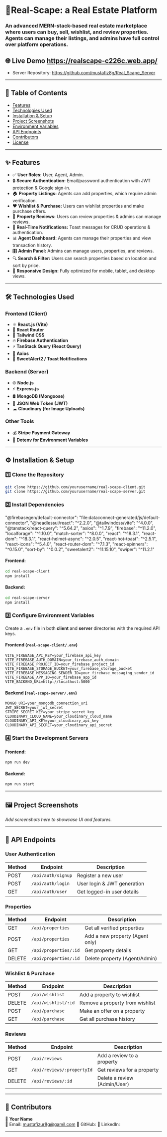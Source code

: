 

# 🏡Real-Scape: a Real Estate Platform

### An advanced MERN-stack-based real estate marketplace where users can buy, sell, wishlist, and review properties. Agents can manage their listings, and admins have full control over platform operations.

## 🌐 Live Demo https://realscape-c226c.web.app/

- Server Repository: https://github.com/mustafiz8g/Real_Scape_Server

---

## 📖 Table of Contents

- [Features](#-features)
- [Technologies Used](#-technologies-used)
- [Installation & Setup](#-installation--setup)
- [Project Screenshots](#-project-screenshots)
- [Environment Variables](#-environment-variables)
- [API Endpoints](#-api-endpoints)
- [Contributors](#-contributors)
- [License](#-license)

---

## ✨ Features

- ✅ **User Roles:** User, Agent, Admin.
- 🔒 **Secure Authentication:** Email/password authentication with JWT protection & Google sign-in.
- 🏠 **Property Listings:** Agents can add properties, which require admin verification.
- ❤️ **Wishlist & Purchase:** Users can wishlist properties and make purchase offers.
- 📝 **Property Reviews:** Users can review properties & admins can manage reviews.
- 🔔 **Real-Time Notifications:** Toast messages for CRUD operations & authentication.
- 📊 **Agent Dashboard:** Agents can manage their properties and view transaction history.
- 🎛 **Admin Panel:** Admins can manage users, properties, and reviews.
- 🔍 **Search & Filter:** Users can search properties based on location and sort by price.
- 📱 **Responsive Design:** Fully optimized for mobile, tablet, and desktop views.

---

## 🛠️ Technologies Used

### **Frontend (Client)**
- ⚛ **React.js (Vite)**
- 🚀 **React Router**
- 🎨 **Tailwind CSS**
- 🔥 **Firebase Authentication**
- ⚡ **TanStack Query (React Query)**
- 🔗 **Axios**
- 🎉 **SweetAlert2 / Toast Notifications**

### **Backend (Server)**
- 🌐 **Node.js**
- ⚡ **Express.js**
- 🛢 **MongoDB (Mongoose)**
- 🔑 **JSON Web Token (JWT)**
- ☁ **Cloudinary (for Image Uploads)**

### **Other Tools**
- 💰 **Stripe Payment Gateway**
- 🔐 **Dotenv for Environment Variables**

---

## ⚙️ Installation & Setup

### **1️⃣ Clone the Repository**
```bash
git clone https://github.com/yourusername/real-scape-client.git
git clone https://github.com/yourusername/real-scape-server.git
```

### **2️⃣ Install Dependencies**
 "@firebasegen/default-connector": "file:dataconnect-generated/js/default-connector",
    "@headlessui/react": "^2.2.0",
    "@tailwindcss/vite": "^4.0.0",
    "@tanstack/react-query": "^5.64.2",
    "axios": "^1.7.9",
    "firebase": "^11.2.0",
    "localforage": "^1.10.0",
    "match-sorter": "^8.0.0",
    "react": "^18.3.1",
    "react-dom": "^18.3.1",
    "react-helmet-async": "^2.0.5",
    "react-hot-toast": "^2.5.1",
    "react-icons": "^5.4.0",
    "react-router-dom": "^7.1.3",
    "react-spinners": "^0.15.0",
    "sort-by": "^0.0.2",
    "sweetalert2": "^11.15.10",
    "swiper": "^11.2.1"
#### Frontend:
```bash
cd real-scape-client
npm install
```
#### Backend:
```bash
cd real-scape-server
npm install
```

### **3️⃣ Configure Environment Variables**
Create a `.env` file in both **client** and **server** directories with the required API keys.

#### **Frontend (`real-scape-client/.env`)**
```plaintext
VITE_FIREBASE_API_KEY=your_firebase_api_key
VITE_FIREBASE_AUTH_DOMAIN=your_firebase_auth_domain
VITE_FIREBASE_PROJECT_ID=your_firebase_project_id
VITE_FIREBASE_STORAGE_BUCKET=your_firebase_storage_bucket
VITE_FIREBASE_MESSAGING_SENDER_ID=your_firebase_messaging_sender_id
VITE_FIREBASE_APP_ID=your_firebase_app_id
VITE_BACKEND_URL=http://localhost:5000
```

#### **Backend (`real-scape-server/.env`)**
```plaintext
MONGO_URI=your_mongodb_connection_uri
JWT_SECRET=your_jwt_secret
STRIPE_SECRET_KEY=your_stripe_secret_key
CLOUDINARY_CLOUD_NAME=your_cloudinary_cloud_name
CLOUDINARY_API_KEY=your_cloudinary_api_key
CLOUDINARY_API_SECRET=your_cloudinary_api_secret
```

### **4️⃣ Start the Development Servers**
#### Frontend:
```bash
npm run dev
```
#### Backend:
```bash
npm run start
```

---

## 🖼️ Project Screenshots

_Add screenshots here to showcase UI and features._

---

## 🔌 API Endpoints

### **User Authentication**
| Method | Endpoint          | Description                  |
|--------|------------------|------------------------------|
| POST   | `/api/auth/signup` | Register a new user         |
| POST   | `/api/auth/login` | User login & JWT generation |
| GET    | `/api/auth/user`  | Get logged-in user details  |

### **Properties**
| Method | Endpoint               | Description                         |
|--------|-------------------------|-------------------------------------|
| GET    | `/api/properties`       | Get all verified properties        |
| POST   | `/api/properties`       | Add a new property (Agent only)    |
| GET    | `/api/properties/:id`   | Get property details               |
| DELETE | `/api/properties/:id`   | Delete property (Agent/Admin)      |

### **Wishlist & Purchase**
| Method | Endpoint                     | Description                     |
|--------|-------------------------------|---------------------------------|
| POST   | `/api/wishlist`               | Add a property to wishlist     |
| DELETE | `/api/wishlist/:id`           | Remove a property from wishlist |
| POST   | `/api/purchase`               | Make an offer on a property     |
| GET    | `/api/purchase`               | Get all purchase history        |

### **Reviews**
| Method | Endpoint                     | Description                      |
|--------|-------------------------------|----------------------------------|
| POST   | `/api/reviews`               | Add a review to a property      |
| GET    | `/api/reviews/:propertyId`   | Get reviews for a property      |
| DELETE | `/api/reviews/:id`           | Delete a review (Admin/User)    |

---

## 🤝 Contributors

👤 **Your Name**  
📧 Email: mustafizur8g@gamil.com
🔗 GitHub: 
🔗 LinkedIn: 

---



